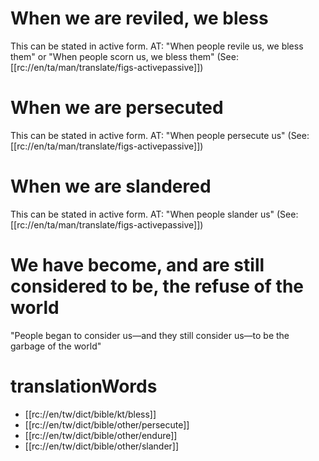 # When we are reviled, we bless

This can be stated in active form. AT: "When people revile us, we bless them" or "When people scorn us, we bless them" (See: [[rc://en/ta/man/translate/figs-activepassive]])

# When we are persecuted

This can be stated in active form. AT: "When people persecute us" (See: [[rc://en/ta/man/translate/figs-activepassive]])

# When we are slandered

This can be stated in active form. AT: "When people slander us" (See: [[rc://en/ta/man/translate/figs-activepassive]])

# We have become, and are still considered to be, the refuse of the world

"People began to consider us—and they still consider us—to be the garbage of the world"

# translationWords

* [[rc://en/tw/dict/bible/kt/bless]]
* [[rc://en/tw/dict/bible/other/persecute]]
* [[rc://en/tw/dict/bible/other/endure]]
* [[rc://en/tw/dict/bible/other/slander]]